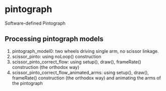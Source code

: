 # pintograph
 Software-defined Pintograph


## Processing pintograph models
1. pintograph_model0:  two wheels driving single arm, no scissor linkage.
1. scissor_pinto:  using noLoop() construction
1. scissor_pinto_correct_flow:  using setup(), draw(), frameRate() construction (the orthodox way)
1. scissor_pinto_correct_flow_animated_arms:  using setup(), draw(), frameRate() construction (the orthodox way) and animating the arms of the pintograph

